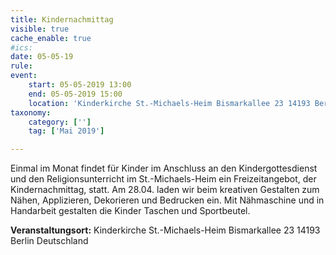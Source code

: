 ```yaml
---
title: Kindernachmittag
visible: true
cache_enable: true
#ics: 
date: 05-05-19
rule: 
event:
	start: 05-05-2019 13:00
	end: 05-05-2019 15:00
	location: 'Kinderkirche St.-Michaels-Heim Bismarkallee 23 14193 Berlin Deutschland'
taxonomy:
	category: ['']
	tag: ['Mai 2019']

---
```

Einmal im Monat findet für Kinder im Anschluss an den Kindergottesdienst und den Religionsunterricht im St.-Michaels-Heim ein Freizeitangebot, der Kindernachmittag, statt. Am 28.04. laden wir beim kreativen Gestalten zum Nähen, Applizieren, Dekorieren und Bedrucken ein. Mit Nähmaschine und in Handarbeit gestalten die Kinder Taschen und Sportbeutel.


**Veranstaltungsort:** Kinderkirche St.-Michaels-Heim
Bismarkallee 23
14193 Berlin
Deutschland

